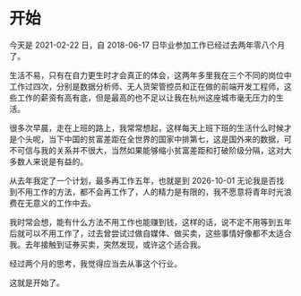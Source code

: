 # 开始

今天是 2021-02-22 日，自 2018-06-17 日毕业参加工作已经过去两年零八个月了。

生活不易，只有在自力更生时才会真正的体会，这两年多里我在三个不同的岗位中工作过四次，分别是数据分析师、无人货架管控员和正在做的前端开发工程师，这些工作的薪资有高有底，但是最高的也不足以让我在杭州这座城市毫无压力的生活。

很多次早晨，走在上班的路上，我常常想起，这样每天上班下班的生活什么时候才是个头呢，当下中国的贫富差距在全世界的国家中排第七，这是国外来的数据，可不可信与我的关系并不很大，当然如果能够缩小贫富差距和打破阶级分隔，这对大多数人来说是有益的。

从去年我定了一个计划，最多再工作五年，也就是到 2026-10-01 无论我是否找到不用工作的方法，都不会再工作了，人的精力是有限的，我不愿意将青年时光浪费在无意义的工作中去。

我时常会想，能有什么方法不用工作也能赚到钱，这样的话，说不定不用等到五年后就可以不用工作了，过去曾尝试过做自媒体、做买卖，这些事情好像都不太适合我。去年接触到证券买卖，突然发现，或许这个适合我。

经过两个月的思考，我觉得应当去从事这个行业。

这就是开始了。